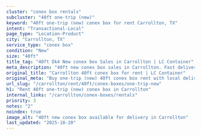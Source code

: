 ```yaml
---
cluster: "conex box rentals"
subcluster: "40ft one-trip (new)"
keyword: "40ft one-trip (new) conex box for rent Carrollton, TX"
intent: "Transactional-Local"
page_type: "Location-Product"
city: "Carrollton, TX"
service_type: "conex box"
condition: "New"
size: "40ft"
title_tag: "40ft Dk4 New conex box Sales in Carrollton | LC Container"
meta_description: "40ft new conex box sales in Carrollton. Fast delivery, competitive pricing. Serving conex boxes area. Quote ID: 8TR. Call (214) 524-4168 for your free quote today."
original_title: "Carrollton 40ft conex box for rent | LC Container"
original_meta: "Buy one-trip (new) 40ft conex box rent with local delivery in Carrollton, TX. LC Container — local Since 2003. Request a fast quote today."
url_slug: "/carrollton/rent/40ft/conex-boxes/one-trip-new"
h1: "Rent 40ft one-trip (new) conex box in Carrollton"
internal_links: "/carrollton/conex-boxes/rentals"
priority: 3
notes: "2"
noindex: true
image_alt: "40ft new conex box available for delivery in Carrollton"
last_updated: "2025-10-20"
---
```


<!-- TODO: Add unique city/inventory copy, images, and internal links here. -->

